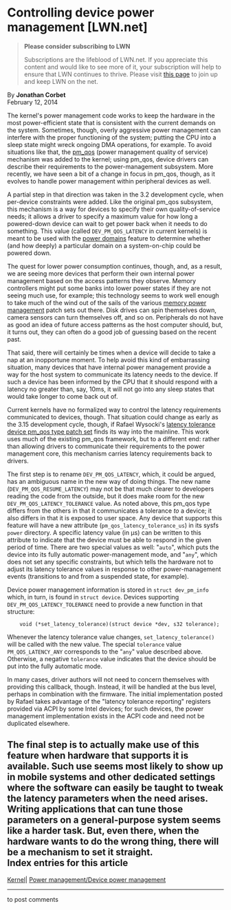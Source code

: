 # Controlling device power management [LWN.net]

> **Please consider subscribing to LWN**
> 
> Subscriptions are the lifeblood of LWN.net. If you appreciate this content and would like to see more of it, your subscription will help to ensure that LWN continues to thrive. Please visit [this page](/Promo/nst-nag1/subscribe) to join up and keep LWN on the net. 

By **Jonathan Corbet**  
February 12, 2014 

The kernel's power management code works to keep the hardware in the most power-efficient state that is consistent with the current demands on the system. Sometimes, though, overly aggressive power management can interfere with the proper functioning of the system; putting the CPU into a sleep state might wreck ongoing DMA operations, for example. To avoid situations like that, the [pm_qos](/Articles/386139/) (power management quality of service) mechanism was added to the kernel; using pm_qos, device drivers can describe their requirements to the power-management subsystem. More recently, we have seen a bit of a change in focus in pm_qos, though, as it evolves to handle power management within peripheral devices as well. 

A partial step in that direction was taken in the 3.2 development cycle, when per-device constraints were added. Like the original pm_qos subsystem, this mechanism is a way for devices to specify their own quality-of-service needs; it allows a driver to specify a maximum value for how long a powered-down device can wait to get power back when it needs to do something. This value (called `DEV_PM_QOS_LATENCY` in current kernels) is meant to be used with the [power domains](/Articles/449585/) feature to determine whether (and how deeply) a particular domain on a system-on-chip could be powered down. 

The quest for lower power consumption continues, though, and, as a result, we are seeing more devices that perform their own internal power management based on the access patterns they observe. Memory controllers might put some banks into lower power states if they are not seeing much use, for example; this technology seems to work well enough to take much of the wind out of the sails of the various [memory power management](/Articles/568891/) patch sets out there. Disk drives can spin themselves down, camera sensors can turn themselves off, and so on. Peripherals do not have as good an idea of future access patterns as the host computer should, but, it turns out, they can often do a good job of guessing based on the recent past. 

That said, there will certainly be times when a device will decide to take a nap at an inopportune moment. To help avoid this kind of embarrassing situation, many devices that have internal power management provide a way for the host system to communicate its latency needs to the device. If such a device has been informed by the CPU that it should respond with a latency no greater than, say, 10ms, it will not go into any sleep states that would take longer to come back out of. 

Current kernels have no formalized way to control the latency requirements communicated to devices, though. That situation could change as early as the 3.15 development cycle, though, if Rafael Wysocki's [latency tolerance device pm_qos type patch set](/Articles/584541/) finds its way into the mainline. This work uses much of the existing pm_qos framework, but to a different end: rather than allowing drivers to communicate their requirements to the power management core, this mechanism carries latency requirements back to drivers. 

The first step is to rename `DEV_PM_QOS_LATENCY`, which, it could be argued, has an ambiguous name in the new way of doing things. The new name (`DEV_PM_QOS_RESUME_LATENCY`) may not be that much clearer to developers reading the code from the outside, but it does make room for the new `DEV_PM_QOS_LATENCY_TOLERANCE` value. As noted above, this pm_qos type differs from the others in that it communicates a tolerance _to_ a device; it also differs in that it is exposed to user space. Any device that supports this feature will have a new attribute (`pm_qos_latency_tolerance_us`) in its sysfs `power` directory. A specific latency value (in µs) can be written to this attribute to indicate that the device must be able to respond in the given period of time. There are two special values as well: "`auto`", which puts the device into its fully automatic power-management mode, and "`any`", which does not set any specific constraints, but which tells the hardware not to adjust its latency tolerance values in response to other power-management events (transitions to and from a suspended state, for example). 

Device power management information is stored in `struct dev_pm_info` which, in turn, is found in `struct device`. Devices supporting `DEV_PM_QOS_LATENCY_TOLERANCE` need to provide a new function in that structure: 
    
    
        void (*set_latency_tolerance)(struct device *dev, s32 tolerance);
    

Whenever the latency tolerance value changes, `set_latency_tolerance()` will be called with the new value. The special `tolerance` value `PM_QOS_LATENCY_ANY` corresponds to the "`any`" value described above. Otherwise, a negative `tolerance` value indicates that the device should be put into the fully automatic mode. 

In many cases, driver authors will not need to concern themselves with providing this callback, though. Instead, it will be handled at the bus level, perhaps in combination with the firmware. The initial implementation posted by Rafael takes advantage of the "latency tolerance reporting" registers provided via ACPI by some Intel devices; for such devices, the power management implementation exists in the ACPI code and need not be duplicated elsewhere. 

The final step is to actually make use of this feature when hardware that supports it is available. Such use seems most likely to show up in mobile systems and other dedicated settings where the software can easily be taught to tweak the latency parameters when the need arises. Writing applications that can tune those parameters on a general-purpose system seems like a harder task. But, even there, when the hardware wants to do the wrong thing, there will be a mechanism to set it straight.  
Index entries for this article  
---  
[Kernel](/Kernel/Index)| [Power management/Device power management](/Kernel/Index#Power_management-Device_power_management)  
  


* * *

to post comments 
